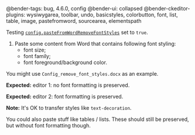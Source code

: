 @bender-tags: bug, 4.6.0, config
@bender-ui: collapsed
@bender-ckeditor-plugins: wysiwygarea, toolbar, undo, basicstyles, colorbutton, font, list, table, image, pastefromword,
sourcearea, elementspath

Testing [`config.pasteFromWordRemoveFontStyles`](https://ckeditor.com/docs/ckeditor4/latest/api/CKEDITOR_config.html#cfg-pasteFromWordRemoveFontStyles)
set to `true`.

1. Paste some content from Word that contains following font styling:
	* font size;
	* font family;
	* font foreground/background color.

You might use `Config_remove_font_styles.docx` as an example.

**Expected:** editor 1: no font formatting is preserved.

**Expected:** editor 2: font formatting is preserved.

**Note:** It's OK to transfer styles like `text-decoration`.

You could also paste stuff like tables / lists. These should still be preserved, but without font formatting though.
